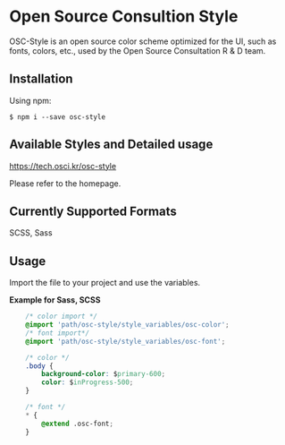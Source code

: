 # Open Source Consultion Style

OSC-Style is an open source color scheme optimized for the UI, such as fonts, colors, etc., used by the Open Source Consultation R & D team.

## Installation

Using npm:

    $ npm i --save osc-style

## Available Styles and Detailed usage

https://tech.osci.kr/osc-style

Please refer to the homepage.

## Currently Supported Formats

SCSS, Sass

## Usage

Import the file to your project and use the variables.

**Example for Sass, SCSS**

````css
    /* color import */
    @import 'path/osc-style/style_variables/osc-color';
    /* font import*/
    @import 'path/osc-style/style_variables/osc-font';

    /* color */
    .body {
        background-color: $primary-600;
        color: $inProgress-500;
    }

    /* font */
    * {
        @extend .osc-font;
    }
````